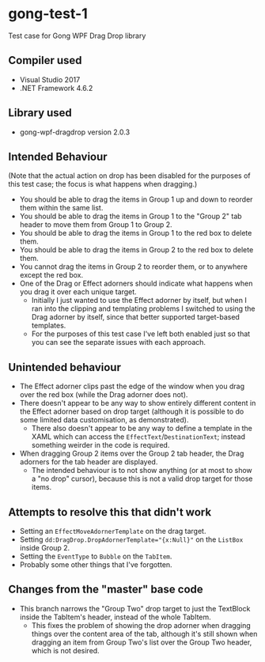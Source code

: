 # gong-test-1
Test case for Gong WPF Drag Drop library

## Compiler used
* Visual Studio 2017
* .NET Framework 4.6.2

## Library used
* gong-wpf-dragdrop version 2.0.3

## Intended Behaviour
(Note that the actual action on drop has been disabled for the purposes of this test case; the focus is what happens when dragging.)

* You should be able to drag the items in Group 1 up and down to reorder them within the same list.
* You should be able to drag the items in Group 1 to the "Group 2" tab header to move them from Group 1 to Group 2.
* You should be able to drag the items in Group 1 to the red box to delete them.
* You should be able to drag the items in Group 2 to the red box to delete them.
* You cannot drag the items in Group 2 to reorder them, or to anywhere except the red box.
* One of the Drag or Effect adorners should indicate what happens when you drag it over each unique target.
    * Initially I just wanted to use the Effect adorner by itself, but when I ran into the clipping and templating problems I switched to using the Drag adorner by itself, since that better supported target-based templates.
    * For the purposes of this test case I've left both enabled just so that you can see the separate issues with each approach.

## Unintended behaviour
* The Effect adorner clips past the edge of the window when you drag over the red box (while the Drag adorner does not).
* There doesn't appear to be any way to show entirely different content in the Effect adorner based on drop target (although it is possible to do some limited data customisation, as demonstrated).
    * There also doesn't appear to be any way to define a template in the XAML which can access the `EffectText`/`DestinationText`; instead something weirder in the code is required.
* When dragging Group 2 items over the Group 2 tab header, the Drag adorners for the tab header are displayed.
    * The intended behaviour is to not show anything (or at most to show a "no drop" cursor), because this is not a valid drop target for those items. 

## Attempts to resolve this that didn't work
* Setting an `EffectMoveAdornerTemplate` on the drag target.
* Setting `dd:DragDrop.DropAdornerTemplate="{x:Null}"` on the `ListBox` inside Group 2.
* Setting the `EventType` to `Bubble` on the `TabItem`.
* Probably some other things that I've forgotten.

## Changes from the "master" base code
* This branch narrows the "Group Two" drop target to just the TextBlock inside the TabItem's header, instead of the whole TabItem.
    * This fixes the problem of showing the drop adorner when dragging things over the content area of the tab, although it's still shown when dragging an item from Group Two's list over the Group Two header, which is not desired.
